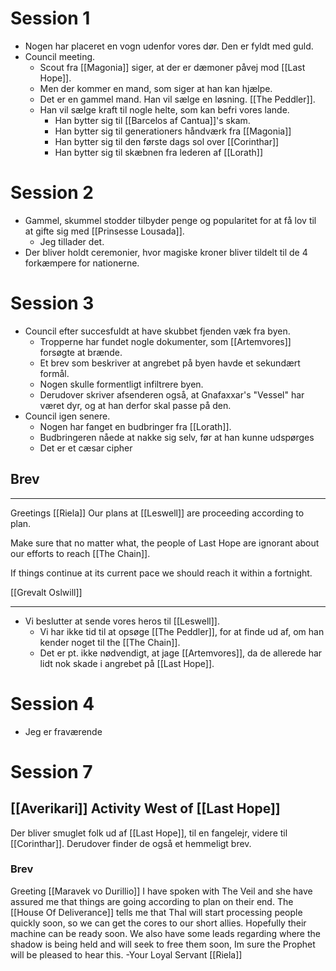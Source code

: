 # Session 1
- Nogen har placeret en vogn udenfor vores dør. Den er fyldt med guld.
- Council meeting.
	- Scout fra [[Magonia]] siger, at der er dæmoner påvej mod [[Last Hope]].
	- Men der kommer en mand, som siger at han kan hjælpe.
	- Det er en gammel mand. Han vil sælge en løsning. [[The Peddler]].
	- Han vil sælge kraft til nogle helte, som kan befri vores lande.
		- Han bytter sig til [[Barcelos af Cantua]]'s skam.
		- Han bytter sig til generationers håndværk fra [[Magonia]]
		- Han bytter sig til den første dags sol over [[Corinthar]]
		- Han bytter sig til skæbnen fra lederen af [[Lorath]]
# Session 2
- Gammel, skummel stodder tilbyder penge og popularitet for at få lov til at gifte sig med [[Prinsesse Lousada]].
	- Jeg tillader det.
- Der bliver holdt ceremonier, hvor magiske kroner bliver tildelt til de 4 forkæmpere for nationerne.
# Session 3
- Council efter succesfuldt at have skubbet fjenden væk fra byen.
	- Tropperne har fundet nogle dokumenter, som [[Artemvores]] forsøgte at brænde.
	- Et brev som beskriver at angrebet på byen havde et sekundært formål.
	- Nogen skulle formentligt infiltrere byen.
	- Derudover skriver afsenderen også, at Gnafaxxar's "Vessel" har været dyr, og at han derfor skal passe på den.
- Council igen senere.
	- Nogen har fanget en budbringer fra [[Lorath]].
	- Budbringeren nåede at nakke sig selv, før at han kunne udspørges
	- Det er et cæsar cipher
## Brev
---
Greetings [[Riela]] 
Our plans at [[Leswell]] are proceeding according to plan. 

Make sure that no matter what, the people of Last Hope are ignorant about our efforts to reach [[The Chain]]. 

If things continue at its current pace we should reach it within a fortnight. 

[[Grevalt Oslwill]]

---
- Vi beslutter at sende vores heros til [[Leswell]].
	- Vi har ikke tid til at opsøge [[The Peddler]], for at finde ud af, om han kender noget til the [[The Chain]].
	- Det er pt. ikke nødvendigt, at jage [[Artemvores]], da de allerede har lidt nok skade i angrebet på [[Last Hope]].
# Session 4
- Jeg er fraværende
# Session 7
## [[Averikari]] Activity West of [[Last Hope]]
Der bliver smuglet folk ud af [[Last Hope]], til en fangelejr, videre til [[Corinthar]]. Derudover finder de også et hemmeligt brev.
### Brev
Greeting [[Maravek vo Durillio]]
I have spoken with The Veil and she have assured me that things are going according to plan on their end. The [[House Of Deliverance]] tells me that Thal will start processing people quickly soon, so we can get the cores to our short allies. Hopefully their machine can be ready soon. We also have some leads regarding where the shadow is being held and will seek to free them soon, Im sure the Prophet will be pleased to hear this.
-Your Loyal Servant [[Riela]]